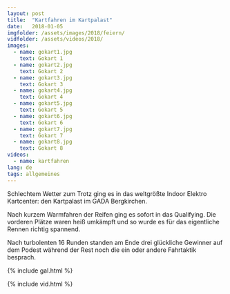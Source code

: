 ```yaml
---
layout: post
title:  "Kartfahren im Kartpalast"
date:   2018-01-05
imgfolder: /assets/images/2018/feiern/
vidfolder: /assets/videos/2018/
images:
  - name: gokart1.jpg
    text: Gokart 1
  - name: gokart2.jpg
    text: Gokart 2
  - name: gokart3.jpg
    text: Gokart 3
  - name: gokart4.jpg
    text: Gokart 4
  - name: gokart5.jpg
    text: Gokart 5
  - name: gokart6.jpg
    text: Gokart 6
  - name: gokart7.jpg
    text: Gokart 7
  - name: gokart8.jpg
    text: Gokart 8
videos:
  - name: kartfahren
lang: de
tags: allgemeines
---
```


Schlechtem Wetter zum Trotz ging es in das weltgrößte Indoor Elektro Kartcenter: den Kartpalast im GADA Bergkirchen.

Nach kurzem Warmfahren der Reifen ging es sofort in das Qualifying. Die vorderen Plätze waren heiß umkämpft und so wurde es für das eigentliche Rennen richtig spannend.

Nach turbolenten 16 Runden standen am Ende drei glückliche Gewinner auf dem Podest während der Rest noch die ein oder andere Fahrtaktik besprach.

{% include gal.html %}

{% include vid.html %}
